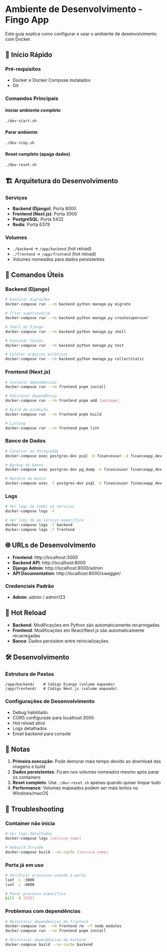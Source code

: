 # Ambiente de Desenvolvimento - Fingo App

Este guia explica como configurar e usar o ambiente de desenvolvimento com Docker.

## 🚀 Início Rápido

### Pré-requisitos

- Docker e Docker Compose instalados
- Git

### Comandos Principais

#### Iniciar ambiente completo

```bash
./dev-start.sh
```

#### Parar ambiente

```bash
./dev-stop.sh
```

#### Reset completo (apaga dados)

```bash
./dev-reset.sh
```

## 🏗️ Arquitetura do Desenvolvimento

### Serviços

- **Backend (Django)**: Porta 8000
- **Frontend (Next.js)**: Porta 3000
- **PostgreSQL**: Porta 5432
- **Redis**: Porta 6379

### Volumes

- `./backend` → `/app/backend` (hot reload)
- `./frontend` → `/app/frontend` (hot reload)
- Volumes nomeados para dados persistentes

## 🔧 Comandos Úteis

### Backend (Django)

```bash
# Executar migrações
docker-compose run --rm backend python manage.py migrate

# Criar superusuário
docker-compose run --rm backend python manage.py createsuperuser

# Shell do Django
docker-compose run --rm backend python manage.py shell

# Executar testes
docker-compose run --rm backend python manage.py test

# Coletar arquivos estáticos
docker-compose run --rm backend python manage.py collectstatic
```

### Frontend (Next.js)

```bash
# Instalar dependências
docker-compose run --rm frontend pnpm install

# Adicionar dependência
docker-compose run --rm frontend pnpm add [package]

# Build de produção
docker-compose run --rm frontend pnpm build

# Linting
docker-compose run --rm frontend pnpm lint
```

### Banco de Dados

```bash
# Conectar ao PostgreSQL
docker-compose exec postgres-dev psql -U financeuser -d financeapp_dev

# Backup do banco
docker-compose exec postgres-dev pg_dump -U financeuser financeapp_dev > backup.sql

# Restore do banco
docker-compose exec -T postgres-dev psql -U financeuser financeapp_dev < backup.sql
```

### Logs

```bash
# Ver logs de todos os serviços
docker-compose logs -f

# Ver logs de um serviço específico
docker-compose logs -f backend
docker-compose logs -f frontend
```

## 🌐 URLs de Desenvolvimento

- **Frontend**: http://localhost:3000
- **Backend API**: http://localhost:8000
- **Django Admin**: http://localhost:8000/admin
- **API Documentation**: http://localhost:8000/swagger/

### Credenciais Padrão

- **Admin**: admin / admin123

## 🔄 Hot Reload

- **Backend**: Modificações em Python são automaticamente recarregadas
- **Frontend**: Modificações em React/Next.js são automaticamente recarregadas
- **Banco**: Dados persistem entre reinicializações

## 🛠️ Desenvolvimento

### Estrutura de Pastas

```
/app/backend/    # Código Django (volume mapeado)
/app/frontend/   # Código Next.js (volume mapeado)
```

### Configurações de Desenvolvimento

- Debug habilitado
- CORS configurado para localhost:3000
- Hot reload ativo
- Logs detalhados
- Email backend para console

## 📝 Notas

1. **Primeira execução**: Pode demorar mais tempo devido ao download das imagens e build
2. **Dados persistentes**: Ficam nos volumes nomeados mesmo após parar os containers
3. **Reset completo**: Use `./dev-reset.sh` apenas quando quiser limpar tudo
4. **Performance**: Volumes mapeados podem ser mais lentos no Windows/macOS

## 🐛 Troubleshooting

### Container não inicia

```bash
# Ver logs detalhados
docker-compose logs [service_name]

# Rebuild forçado
docker-compose build --no-cache [service_name]
```

### Porta já em uso

```bash
# Verificar processos usando a porta
lsof -i :3000
lsof -i :8000

# Parar processo específico
kill -9 [PID]
```

### Problemas com dependências

```bash
# Reinstalar dependências do frontend
docker-compose run --rm frontend rm -rf node_modules
docker-compose run --rm frontend pnpm install

# Reinstalar dependências do backend
docker-compose build --no-cache backend
```
